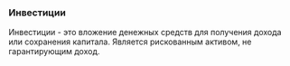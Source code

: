 ### Инвестиции
Инвестиции - это вложение денежных средств для получения дохода или сохранения капитала. Является рискованным активом, не гарантирующим доход.